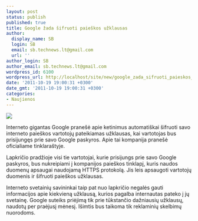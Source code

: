 ```yaml
---
layout: post
status: publish
published: true
title: Google žada šifruoti paieškos užklausas
author:
  display_name: SB
  login: SB
  email: sb.technews.lt@gmail.com
  url: ''
author_login: SB
author_email: sb.technews.lt@gmail.com
wordpress_id: 6100
wordpress_url: http://localhost/site/new/google_zada_sifruoti_paieskos_uzklausas/
date: '2011-10-19 19:00:31 +0300'
date_gmt: '2011-10-19 19:00:31 +0300'
categories:
- Naujienos
---
```

<div class="imgright"><img src="http://technews.lt/upload/google-office-picture-1.jpg"  /></div>
<p>Interneto gigantas Google pranešė apie ketinimus automatiškai šifruoti savo interneto paieškos vartotojų pateikiamas užklausas, kai vartotojas bus prisijungęs prie savo Google paskyros. Apie tai kompanija pranešė oficialiame tinklaraštyje.</p>
<p>Lapkričio pradžioje visi tie vartotojai, kurie prisijungs prie savo Google paskyros, bus nukreipiami į kompanijos paieškos tinklapį, kuris naudos duomenų apsaugai naudojamą HTTPS protokolą. Jis leis apsaugoti vartotojų duomenis ir šifruoti paieškos užklausas.</p>
<p>Interneto svetainių savininkai taip pat nuo lapkričio negalės gauti informacijos apie kiekvieną užklausą, kurios pagalba internautas pateko į jų svetainę. Google suteiks priėjimą tik prie tūkstančio dažniausių užklausų, naudotų per praėjusį mėnesį. Išimtis bus taikoma tik reklaminių skelbimų nuorodoms.</p>
